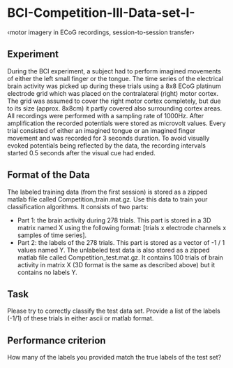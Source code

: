 # BCI-Competition-III-Data-set-I-
‹motor imagery in ECoG recordings, session-to-session transfer›

## Experiment
During the BCI experiment, a subject had to perform imagined movements of either the left small finger or the tongue. The time series of the electrical brain activity was picked up during these trials using a 8x8 ECoG platinum electrode grid which was placed on the contralateral (right) motor cortex. The grid was assumed to cover the right motor cortex completely, but due to its size (approx. 8x8cm) it partly covered also surrounding cortex areas. All recordings were performed with a sampling rate of 1000Hz. After amplification the recorded potentials were stored as microvolt values. Every trial consisted of either an imagined tongue or an imagined finger movement and was recorded for 3 seconds duration. To avoid visually evoked potentials being reflected by the data, the recording intervals started 0.5 seconds after the visual cue had ended.

## Format of the Data
The labeled training data (from the first session) is stored as a zipped matlab file called Competition_train.mat.gz. Use this data to train your classification algorithms. It consists of two parts:
* Part 1: the brain activity during 278 trials. This part is stored in a 3D matrix named X using the following format: [trials x electrode channels x samples of time series].
* Part 2: the labels of the 278 trials. This part is stored as a vector of -1 / 1 values named Y.
The unlabeled test data is also stored as a zipped matlab file called Competition_test.mat.gz. It contains 100 trials of brain activity in matrix X (3D format is the same as described above) but it contains no labels Y.

## Task
Please try to correctly classify the test data set. Provide a list of the labels (-1/1) of these trials in either ascii or matlab format. 

## Performance criterion
How many of the labels you provided match the true labels of the test set?
